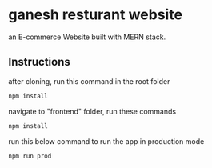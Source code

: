 # ganesh resturant website

an E-commerce Website built with MERN stack.

## Instructions

after cloning, run this command in the root folder
```bash
npm install
```
navigate to "frontend" folder, run these commands 
```bash
npm install
```

run this below command to run the app in production mode
```bash
npm run prod
```


